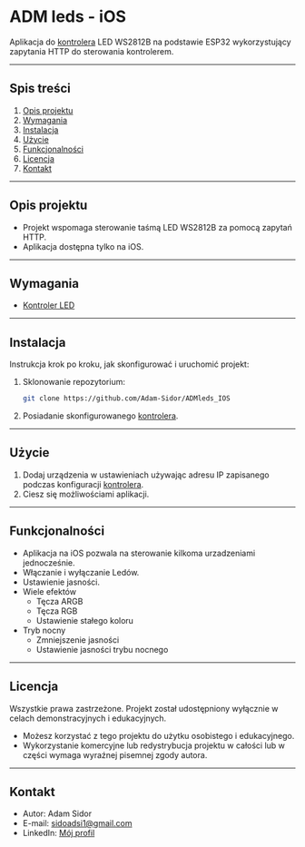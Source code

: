# ADM leds - iOS
Aplikacja do [kontrolera](https://github.com/Adam-Sidor/ADMleds_ESP32) LED WS2812B na podstawie ESP32 wykorzystujący zapytania HTTP do sterowania kontrolerem.

---

## Spis treści
1. [Opis projektu](#opis-projektu)  
2. [Wymagania](#wymagania)  
3. [Instalacja](#instalacja)  
4. [Użycie](#użycie)  
5. [Funkcjonalności](#funkcjonalności)  
6. [Licencja](#licencja)  
7. [Kontakt](#kontakt)  

---

## Opis projektu
- Projekt wspomaga sterowanie taśmą LED WS2812B za pomocą zapytań HTTP.
- Aplikacja dostępna tylko na iOS.  

---

## Wymagania
-  [Kontroler LED](https://github.com/Adam-Sidor/ADMleds_ESP32)  

---

## Instalacja
Instrukcja krok po kroku, jak skonfigurować i uruchomić projekt:  
1. Sklonowanie repozytorium:  
   ```bash
   git clone https://github.com/Adam-Sidor/ADMleds_IOS
   ```
2. Posiadanie skonfigurowanego [kontrolera](https://github.com/Adam-Sidor/ADMleds_ESP32).  

---

## Użycie
1. Dodaj urządzenia w ustawieniach używając adresu IP zapisanego podczas konfiguracji [kontrolera](https://github.com/Adam-Sidor/ADMleds_ESP32).
2. Ciesz się możliwościami aplikacji.


---

## Funkcjonalności
- Aplikacja na iOS pozwala na sterowanie kilkoma urzadzeniami jednocześnie.
- Włączanie i wyłączanie Ledów.
- Ustawienie jasności.
- Wiele efektów
    - Tęcza ARGB
    - Tęcza RGB
    - Ustawienie stałego koloru
- Tryb nocny
    - Zmniejszenie jasności
    - Ustawienie jasności trybu nocnego

---

## Licencja
Wszystkie prawa zastrzeżone. Projekt został udostępniony wyłącznie w celach demonstracyjnych i edukacyjnych.  
- Możesz korzystać z tego projektu do użytku osobistego i edukacyjnego.  
- Wykorzystanie komercyjne lub redystrybucja projektu w całości lub w części wymaga wyraźnej pisemnej zgody autora.

---

## Kontakt
- Autor: Adam Sidor  
- E-mail: sidoadsi1@gmail.com  
- LinkedIn: [Mój profil](https://www.linkedin.com/in/adam-sidor-088a56341)  
